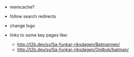 - memcache?
- follow search redirects
- change logo

- links to some key pages like:
  - http://t2b.dev/sv/Sa-funkar-riksdagen/Batmannen/
  - http://t2b.dev/sv/Sa-funkar-riksdagen/Ordbok/batman/
